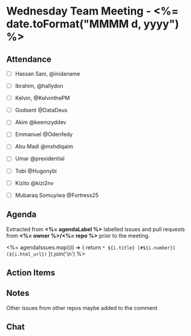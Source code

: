# Wednesday Team Meeting - <%= date.toFormat("MMMM d, yyyy") %>

## Attendance

- [ ] Hassan Sani, @inidaname
- [ ] Ibrahim, @hallydon
- [ ] Kelvin, @KelvinthePM
- [ ] Godsent @DataDeus
- [ ] Akim @keemzyddev
- [ ] Emmanuel @Odenfedy
- [ ] Abu Madi @mxhdiqaim
- [ ] Umar @prexidential
- [ ] Tobi @Hugonybi 
- [ ] Kizito @kizi2nv 
- [ ] Mubaraq Somuyiwa @Fortress25 


## Agenda

Extracted from **<%= agendaLabel %>** labelled issues and pull requests from **<%= owner %>/<%= repo %>** prior to the meeting.

<%= agendaIssues.map((i) => {
  return `* ${i.title} [#${i.number}](${i.html_url})`
}).join('\n') %>

## Action Items


## Notes
Other issues from other repos maybe added to the comment
## Chat
